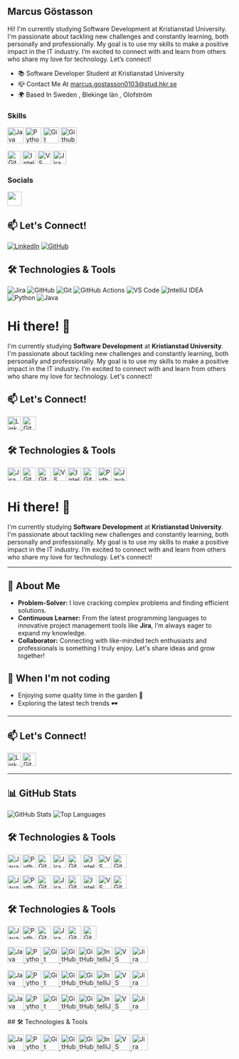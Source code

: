 ## Marcus Göstasson
Hi! I'm currently studying Software Development at Kristianstad University. I'm passionate about tackling new challenges and constantly learning, both personally and professionally. My goal is to use my skills to make a positive impact in the IT industry. I’m excited to connect with and learn from others who share my love for technology. Let’s connect!

* 📚  Software Developer Student at Kristianstad University
* 📪  Contact Me At marcus.gostasson0103@stud.hkr.se
* 🌍  Based In Sweden , Blekinge län , Olofström


### Skills

<p align="left">
  <a href="https://www.oracle.com/java/" target="_blank" rel="noreferrer"><img src="https://raw.githubusercontent.com/danielcranney/readme-generator/main/public/icons/skills/java-colored.svg" width="36" height="36" alt="Java" /></a>
  <a href="https://www.python.org/" target="_blank" rel="noreferrer"><img src="https://raw.githubusercontent.com/danielcranney/readme-generator/main/public/icons/skills/python-colored.svg" width="36" height="36" alt="Python" /></a>
   <a href="https://www.github.com" target="_blank" rel="noreferrer"><img src="https://cdn.jsdelivr.net/gh/devicons/devicon@latest/icons/git/git-original-wordmark.svg" width="36" height="36" alt="Git" /></a>
  <a href="https://www.github.com" target="_blank" rel="noreferrer"><img src="https://cdn.jsdelivr.net/gh/devicons/devicon@latest/icons/github/github-original-wordmark.svg" width="36" height="36" alt="Github" /></a>
</p>
 <img src="https://avatars.githubusercontent.com/u/44036562?s=200&v=4" alt="GitHub Actions" height="30"/>
 <img src="https://resources.jetbrains.com/storage/products/company/brand/logos/IntelliJ_IDEA_icon.png" alt="IntelliJ IDEA" height="30"/>
 <img src="https://cdn.icon-icons.com/icons2/1381/PNG/512/visualstudiocode_94293.png" alt="VS Code" height="30"/>
 <img src="https://cdn-icons-png.flaticon.com/512/305/305043.png" alt="Jira" height="30"/>

### Socials
<a href="https://www.linkedin.com/in/marcusgöstasson" target="_blank" rel="noreferrer">
  <picture>
    <source media="(prefers-color-scheme: dark)" srcset="https://raw.githubusercontent.com/danielcranney/readme-generator/main/public/icons/socials/linkedin-dark.svg" />
    <source media="(prefers-color-scheme: light)" srcset="https://raw.githubusercontent.com/danielcranney/readme-generator/main/public/icons/socials/linkedin.svg" />
    <img src="https://raw.githubusercontent.com/danielcranney/readme-generator/main/public/icons/socials/linkedin.svg" width="32" height="32" />
  </picture>
</a>


## 📫 Let's Connect!
[![LinkedIn](https://img.shields.io/badge/LinkedIn-Profile-blue?style=for-the-badge&logo=linkedin)](https://www.linkedin.com/in/marcusgöstasson)
[![GitHub](https://img.shields.io/badge/GitHub-Profile-black?style=for-the-badge&logo=github)](https://github.com/marcusgostasson)

## 🛠️ Technologies & Tools
![Jira](https://img.shields.io/badge/Jira-0052CC?style=for-the-badge&logo=jira&logoColor=white)
![GitHub](https://img.shields.io/badge/GitHub-181717?style=for-the-badge&logo=github&logoColor=white)
![Git](https://img.shields.io/badge/Git-F05032?style=for-the-badge&logo=git&logoColor=white)
![GitHub Actions](https://img.shields.io/badge/GitHub%20Actions-2088FF?style=for-the-badge&logo=github-actions&logoColor=white)
![VS Code](https://img.shields.io/badge/VS%20Code-007ACC?style=for-the-badge&logo=visual-studio-code&logoColor=white)
![IntelliJ IDEA](https://img.shields.io/badge/IntelliJ%20IDEA-000000?style=for-the-badge&logo=intellij-idea&logoColor=white)
![Python](https://img.shields.io/badge/Python-3776AB?style=for-the-badge&logo=python&logoColor=white)
![Java](https://img.shields.io/badge/Java-007396?style=for-the-badge&logo=java&logoColor=white)


# Hi there! 👋

I'm currently studying **Software Development** at **Kristianstad University**. I'm passionate about tackling new challenges and constantly learning, both personally and professionally. My goal is to use my skills to make a positive impact in the IT industry. I’m excited to connect with and learn from others who share my love for technology. Let's connect!

## 📫 Let's Connect!
<p>
  <a href="https://www.linkedin.com/in/your-profile">
    <img src="https://img.shields.io/badge/LinkedIn-Profile-blue?style=for-the-badge&logo=linkedin" alt="LinkedIn" height="30"/>
  </a>
  <a href="https://github.com/your-profile">
    <img src="https://img.shields.io/badge/GitHub-Profile-black?style=for-the-badge&logo=github" alt="GitHub" height="30"/>
  </a>
</p>

## 🛠️ Technologies & Tools
<p>
  <img src="https://img.shields.io/badge/Jira-0052CC?style=for-the-badge&logo=jira&logoColor=white" alt="Jira" height="30"/>
  <img src="https://img.shields.io/badge/GitHub-181717?style=for-the-badge&logo=github&logoColor=white" alt="GitHub" height="30"/>
  <img src="https://img.shields.io/badge/Git-F05032?style=for-the-badge&logo=git&logoColor=white" alt="Git" height="30"/>
  <img src="https://img.shields.io/badge/VS%20Code-007ACC?style=for-the-badge&logo=visual-studio-code&logoColor=white" alt="VS Code" height="30"/>
  <img src="https://img.shields.io/badge/IntelliJ%20IDEA-000000?style=for-the-badge&logo=intellij-idea&logoColor=white" alt="IntelliJ IDEA" height="30"/>
  <img src="https://img.shields.io/badge/GitHub%20Actions-2088FF?style=for-the-badge&logo=github-actions&logoColor=white" alt="GitHub Actions" height="30"/>
  <img src="https://img.shields.io/badge/Python-3776AB?style=for-the-badge&logo=python&logoColor=white" alt="Python" height="30"/>
  <img src="https://img.shields.io/badge/Java-007396?style=for-the-badge&logo=java&logoColor=white" alt="Java" height="30"/>
</p>


# Hi there! 👋

I'm currently studying **Software Development** at **Kristianstad University**. I'm passionate about tackling new challenges and constantly learning, both personally and professionally. My goal is to use my skills to make a positive impact in the IT industry. I’m excited to connect with and learn from others who share my love for technology. Let's connect!

---

## 🚀 About Me
- **Problem-Solver:** I love cracking complex problems and finding efficient solutions.
- **Continuous Learner:** From the latest programming languages to innovative project management tools like **Jira**, I’m always eager to expand my knowledge.
- **Collaborator:** Connecting with like-minded tech enthusiasts and professionals is something I truly enjoy. Let's share ideas and grow together!

## 🌱 When I'm not coding
- Enjoying some quality time in the garden 🌿
- Exploring the latest tech trends 🕶️

---

## 📫 Let's Connect!
<p>
  <a href="https://www.linkedin.com/in/your-profile">
    <img src="https://cdn-icons-png.flaticon.com/512/174/174857.png" alt="LinkedIn" height="30"/>
  </a>
  <a href="https://github.com/your-profile">
    <img src="https://cdn-icons-png.flaticon.com/512/25/25231.png" alt="GitHub" height="30"/>
  </a>
</p>

---

## 📊 GitHub Stats
![GitHub Stats](https://github-readme-stats.vercel.app/api?username=your-username&show_icons=true&theme=radical)
![Top Languages](https://github-readme-stats.vercel.app/api/top-langs/?username=your-username&layout=compact&theme=radical)

## 🛠️ Technologies & Tools
<p>
  <img src="https://cdn-icons-png.flaticon.com/512/226/226328.png" alt="Java" height="30"/>
  <img src="https://cdn-icons-png.flaticon.com/512/5968/5968350.png" alt="Python" height="30"/>
  <img src="https://cdn-icons-png.flaticon.com/512/2111/2111370.png" alt="GitHub" height="30"/>
  <img src="https://cdn-icons-png.flaticon.com/512/906/906324.png" alt="Jira" height="30"/>
  <img src="https://cdn-icons-png.flaticon.com/512/906/906324.png" alt="GitHub Actions" height="30"/>
  <img src="https://cdn-icons-png.flaticon.com/512/906/906324.png" alt="IntelliJ IDEA" height="30"/>
  <img src="https://cdn-icons-png.flaticon.com/512/906/906324.png" alt="VS Code" height="30"/>
  <img src="https://cdn-icons-png.flaticon.com/512/906/906324.png" alt="Git" height="30"/>
</p>

<p>
  <img src="https://cdn-icons-png.flaticon.com/512/226/226328.png" alt="Java" height="30"/>
  <img src="https://cdn-icons-png.flaticon.com/512/5968/5968350.png" alt="Python" height="30"/>
  <img src="https://cdn-icons-png.flaticon.com/512/25/25231.png" alt="GitHub" height="30"/>
  <img src="https://cdn-icons-png.flaticon.com/512/906/906324.png" alt="Jira" height="30"/>
  <img src="https://avatars.githubusercontent.com/u/44036562?s=200&v=4" alt="GitHub Actions" height="30"/>
  <img src="https://resources.jetbrains.com/storage/products/company/brand/logos/IntelliJ_IDEA_icon.png" alt="IntelliJ IDEA" height="30"/>
  <img src="https://cdn.icon-icons.com/icons2/1381/PNG/512/visualstudiocode_94293.png" alt="VS Code" height="30"/>
  <img src="https://cdn-icons-png.flaticon.com/512/25/25231.png" alt="Git" height="30"/>
</p>

## 🛠️ Technologies & Tools
<p>
  <img src="https://cdn-icons-png.flaticon.com/512/226/226328.png" alt="Java" height="30"/>
  <img src="https://cdn-icons-png.flaticon.com/512/5968/5968350.png" alt="Python" height="30"/>
  <img src="https://cdn-icons-png.flaticon.com/512/25/25231.png" alt="GitHub" height="30"/>
  <img src="https://cdn-icons-png.flaticon.com/512/305/305043.png" alt="Jira" height="30"/>
  <img src="https://avatars.githubusercontent.com/u/44036562?s=200&v=4" alt="GitHub Actions" height="30"/>
  
 
  <img src="https://cdn-icons-png.flaticon.com/512/25/25231.png" alt="Git" height="30"/>
</p>

 <p align="left">
  <a href="https://www.oracle.com/java/" target="_blank" rel="noreferrer">
    <img src="https://raw.githubusercontent.com/danielcranney/readme-generator/main/public/icons/skills/java-colored.svg" width="36" height="36" alt="Java" />
  </a>
  <a href="https://www.python.org/" target="_blank" rel="noreferrer">
    <img src="https://raw.githubusercontent.com/danielcranney/readme-generator/main/public/icons/skills/python-colored.svg" width="36" height="36" alt="Python" />
  </a>
  <a href="https://git-scm.com/" target="_blank" rel="noreferrer">
    <img src="https://cdn.jsdelivr.net/gh/devicons/devicon@latest/icons/git/git-original-wordmark.svg" width="36" height="36" alt="Git" />
  </a>
  <a href="https://www.github.com" target="_blank" rel="noreferrer">
    <img src="https://cdn.jsdelivr.net/gh/devicons/devicon@latest/icons/github/github-original-wordmark.svg" width="36" height="36" alt="GitHub" />
  </a>
  <a href="https://github.com/features/actions" target="_blank" rel="noreferrer">
    <img src="https://avatars.githubusercontent.com/u/44036562?s=200&v=4" width="36" height="36" alt="GitHub Actions" />
  </a>
  <a href="https://www.jetbrains.com/idea/" target="_blank" rel="noreferrer">
    <img src="https://resources.jetbrains.com/storage/products/company/brand/logos/IntelliJ_IDEA_icon.png" width="36" height="36" alt="IntelliJ IDEA" />
  </a>
  <a href="https://code.visualstudio.com/" target="_blank" rel="noreferrer">
    <img src="https://cdn.icon-icons.com/icons2/1381/PNG/512/visualstudiocode_94293.png" width="36" height="36" alt="VS Code" />
  </a>
  <a href="https://www.atlassian.com/software/jira" target="_blank" rel="noreferrer">
    <img src="https://cdn-icons-png.flaticon.com/512/305/305043.png" width="36" height="36" alt="Jira" />
  </a>
</p>
<p align="left">
  <a href="https://www.oracle.com/java/" target="_blank" rel="noreferrer">
    <img src="https://raw.githubusercontent.com/danielcranney/readme-generator/main/public/icons/skills/java-colored.svg" width="36" height="36" alt="Java" />
  </a>
  <a href="https://www.python.org/" target="_blank" rel="noreferrer">
    <img src="https://raw.githubusercontent.com/danielcranney/readme-generator/main/public/icons/skills/python-colored.svg" width="36" height="36" alt="Python" />
  </a>
  <a href="https://git-scm.com/" target="_blank" rel="noreferrer">
    <img src="https://cdn.jsdelivr.net/gh/devicons/devicon/icons/git/git-original-wordmark.svg" width="36" height="36" alt="Git" />
  </a>
  <a href="https://www.github.com" target="_blank" rel="noreferrer">
    <img src="https://cdn.jsdelivr.net/gh/devicons/devicon/icons/github/github-original-wordmark.svg" width="36" height="36" alt="GitHub" />
  </a>
  <a href="https://github.com/features/actions" target="_blank" rel="noreferrer">
    <img src="https://avatars.githubusercontent.com/u/44036562?s=200&v=4" width="36" height="36" alt="GitHub Actions" />
  </a>
  <a href="https://www.jetbrains.com/idea/" target="_blank" rel="noreferrer">
    <img src="https://resources.jetbrains.com/storage/products/company/brand/logos/IntelliJ_IDEA_icon.png" width="36" height="36" alt="IntelliJ IDEA" />
  </a>
  <a href="https://code.visualstudio.com/" target="_blank" rel="noreferrer">
    <img src="https://cdn.jsdelivr.net/gh/devicons/devicon/icons/vscode/vscode-original.svg" width="36" height="36" alt="VS Code" />
  </a>
  <a href="https://www.atlassian.com/software/jira" target="_blank" rel="noreferrer">
    <img src="https://cdn-icons-png.flaticon.com/512/305/305043.png" width="36" height="36" alt="Jira" />
  </a>
</p>

<p align="left">
  <a href="https://www.oracle.com/java/" target="_blank" rel="noreferrer">
    <img src="https://raw.githubusercontent.com/danielcranney/readme-generator/main/public/icons/skills/java-colored.svg" width="36" height="36" alt="Java" />
  </a>
  <a href="https://www.python.org/" target="_blank" rel="noreferrer">
    <img src="https://raw.githubusercontent.com/danielcranney/readme-generator/main/public/icons/skills/python-colored.svg" width="36" height="36" alt="Python" />
  </a>
  <a href="https://git-scm.com/" target="_blank" rel="noreferrer">
    <img src="https://cdn.jsdelivr.net/gh/devicons/devicon/icons/git/git-original-wordmark.svg" width="36" height="36" alt="Git" />
  </a>
  <a href="https://www.github.com" target="_blank" rel="noreferrer">
    <img src="https://cdn.jsdelivr.net/gh/devicons/devicon/icons/github/github-original-wordmark.svg" width="36" height="36" alt="GitHub" />
  </a>
  <a href="https://github.com/features/actions" target="_blank" rel="noreferrer">
    <img src="https://avatars.githubusercontent.com/u/44036562?s=200&v=4" width="36" height="36" alt="GitHub Actions" />
  </a>
  <a href="https://www.jetbrains.com/idea/" target="_blank" rel="noreferrer">
    <img src="https://resources.jetbrains.com/storage/products/company/brand/logos/IntelliJ_IDEA_icon.png" width="36" height="36" alt="IntelliJ IDEA" />
  </a>
  <a href="https://code.visualstudio.com/" target="_blank" rel="noreferrer">
    <img src="https://cdn.jsdelivr.net/gh/devicons/devicon/icons/vscode/vscode-original.svg" width="36" height="36" alt="VS Code" />
  </a>
  <a href="https://www.atlassian.com/software/jira" target="_blank" rel="noreferrer">
    <img src="https://cdn-icons-png.flaticon.com/512/305/305043.png" width="36" height="36" alt="Jira" />
  </a>
</p>
## 🛠️ Technologies & Tools
<p align="left">
  <a href="https://www.oracle.com/java/" target="_blank" rel="noreferrer">
    <img src="https://raw.githubusercontent.com/danielcranney/readme-generator/main/public/icons/skills/java-colored.svg" width="36" height="36" alt="Java" />
  </a>
  <a href="https://www.python.org/" target="_blank" rel="noreferrer">
    <img src="https://raw.githubusercontent.com/danielcranney/readme-generator/main/public/icons/skills/python-colored.svg" width="36" height="36" alt="Python" />
  </a>
  <a href="https://git-scm.com/" target="_blank" rel="noreferrer">
    <img src="https://cdn.jsdelivr.net/gh/devicons/devicon/icons/git/git-original-wordmark.svg" width="36" height="36" alt="Git" />
  </a>
  <a href="https://www.github.com" target="_blank" rel="noreferrer">
    <img src="https://cdn.jsdelivr.net/gh/devicons/devicon/icons/github/github-original-wordmark.svg" width="36" height="36" alt="GitHub" />
  </a>
  <a href="https://github.com/features/actions" target="_blank" rel="noreferrer">
    <img src="https://avatars.githubusercontent.com/u/44036562?s=200&v=4" width="36" height="36" alt="GitHub Actions" />
  </a>
  <a href="https://www.jetbrains.com/idea/" target="_blank" rel="noreferrer">
    <img src="https://resources.jetbrains.com/storage/products/company/brand/logos/IntelliJ_IDEA_icon.png" width="36" height="36" alt="IntelliJ IDEA" />
  </a>
  <a href="https://code.visualstudio.com/" target="_blank" rel="noreferrer">
    <img src="https://cdn.jsdelivr.net/gh/devicons/devicon/icons/vscode/vscode-original.svg" width="36" height="36" alt="VS Code" />
  </a>
  <a href="https://www.atlassian.com/software/jira" target="_blank" rel="noreferrer">
    <img src="https://cdn.jsdelivr.net/gh/devicons/devicon/icons/jira/jira-original-wordmark.svg" width="36" height="36" alt="Jira" />
  </a>
</p>
